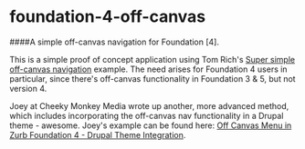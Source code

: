 foundation-4-off-canvas
=======================

####A simple off-canvas navigation for Foundation [4].

This is a simple proof of concept application using Tom Rich's [Super simple off-canvas navigation](//blog.tomri.ch/super-simple-off-canvas-menu-navigation/) example. The need arises for Foundation 4 users in particular, since there's off-canvas functionality in Foundation 3 & 5, but not version 4.

Joey at Cheeky Monkey Media wrote up another, more advanced method, which includes incorporating the off-canvas nav functionality in a Drupal theme - awesome. Joey's example can be found here: [Off Canvas Menu in Zurb Foundation 4 - Drupal Theme Integration](//cheekymonkeymedia.ca/blog/web-development/canvas-menu-zurb-foundation-4-drupal-theme-integration).
